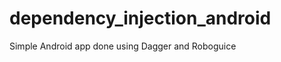 dependency_injection_android
============================

Simple Android app done using Dagger and Roboguice
